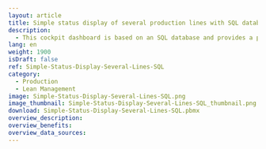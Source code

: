 ```yaml
---
layout: article
title: Simple status display of several production lines with SQL database connection
description: 
  - This cockpit dashboard is based on an SQL database and provides a practical overview of several production lines. It also shows the individual work steps of each production line, as well as the progress of the individual work steps.
lang: en
weight: 1900
isDraft: false
ref: Simple-Status-Display-Several-Lines-SQL
category:
  - Production
  - Lean Management
image: Simple-Status-Display-Several-Lines-SQL.png
image_thumbnail: Simple-Status-Display-Several-Lines-SQL_thumbnail.png
download: Simple-Status-Display-Several-Lines-SQL.pbmx
overview_description:
overview_benefits:
overview_data_sources:
---
```


